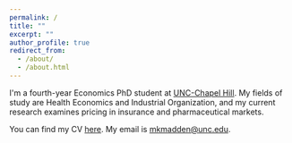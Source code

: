 ```yaml
---
permalink: /
title: ""
excerpt: ""
author_profile: true
redirect_from: 
  - /about/
  - /about.html
---
```

I'm a fourth-year Economics PhD student at [UNC-Chapel Hill](https://econ.unc.edu/graduate/). My fields of study are Health Economics and Industrial Organization, and my current research examines pricing in insurance and pharmaceutical markets.

You can find my CV [here](/files/Madden_CV.pdf). My email is [mkmadden@unc.edu](mailto:mkmadden@unc.edu).
